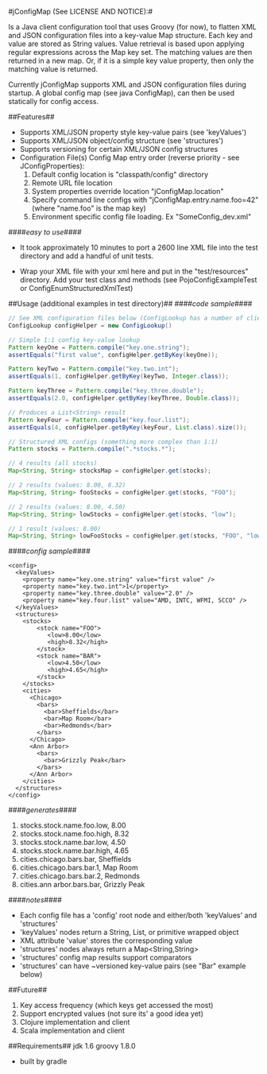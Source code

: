 #jConfigMap (See LICENSE AND NOTICE):#

Is a Java client configuration tool that uses Groovy (for now), to flatten
XML and JSON configuration files into a key-value Map structure. Each key
and value are stored as String values. Value retrieval is based upon applying regular
expressions across the Map key set. The matching values are then returned in a new map.
Or, if it is a simple key value property, then only the matching value is returned.

Currently jConfigMap supports XML and JSON configuration files during startup. A global config
map (see java ConfigMap), can then be used statically for config access.

##Features##
* Supports XML/JSON property style key-value pairs (see 'keyValues')
* Supports XML/JSON object/config structure (see 'structures')
* Supports versioning for certain XML/JSON config structures
* Configuration File(s) Config Map entry order (reverse priority - see JConfigProperties):
    1. Default config location is "classpath/config" directory
    2. Remote URL file location
    3. System properties override location "jConfigMap.location"
    4. Specify command line configs with "jConfigMap.entry.name.foo=42" (where "name.foo" is the map key)
    5. Environment specific config file loading. Ex "SomeConfig_dev.xml"

####*easy to use*####
* It took approximately 10 minutes to port a 2600 line XML file into the test directory
  and add a handful of unit tests.

* Wrap your XML file with <config><structures> your xml here </structures></config> and put in
  the "test/resources" directory. Add your test class and methods (see PojoConfigExampleTest or
  ConfigEnumStructuredXmlTest)

##Usage (additional examples in test directory)##
####*code sample*####
```java
// See XML configuration files below (ConfigLookup has a number of client utility methods)
ConfigLookup configHelper = new ConfigLookup()

// Simple 1:1 config key-value lookup
Pattern keyOne = Pattern.compile("key.one.string");
assertEquals("first value", configHelper.getByKey(keyOne));

Pattern keyTwo = Pattern.compile("key.two.int");
assertEquals(1, configHelper.getByKey(keyTwo, Integer.class));

Pattern keyThree = Pattern.compile("key.three.double");
assertEquals(2.0, configHelper.getByKey(keyThree, Double.class));

// Produces a List<String> result
Pattern keyFour = Pattern.compile("key.four.list");
assertEquals(4, configHelper.getByKey(keyFour, List.class).size());

// Structured XML configs (something more complex than 1:1)
Pattern stocks = Pattern.compile(".*stocks.*");

// 4 results (all stocks)
Map<String, String> stocksMap = configHelper.get(stocks);

// 2 results (values: 8.00, 8.32)
Map<String, String> fooStocks = configHelper.get(stocks, "FOO");

// 2 results (values: 8.00, 4.50)
Map<String, String> lowStocks = configHelper.get(stocks, "low");

// 1 result (values: 8.00)
Map<String, String> lowFooStocks = configHelper.get(stocks, "FOO", "low");
```
####*config sample*####
```
<config>
  <keyValues>
    <property name="key.one.string" value="first value" />
    <property name="key.two.int">1</property>
    <property name="key.three.double" value="2.0" />
    <property name="key.four.list" value="AMD, INTC, WFMI, SCCO" />
  </keyValues>
  <structures>
    <stocks>
        <stock name="FOO">
           <low>8.00</low>
           <high>8.32</high>
        </stock>
        <stock name="BAR">
           <low>4.50</low>
           <high>4.65</high>
        </stock>
    </stocks>
    <cities>
      <Chicago>
        <bars>
          <bar>Sheffields</bar>
          <bar>Map Room</bar>
          <bar>Redmonds</bar>
        </bars>
      </Chicago>
      <Ann Arbor>
        <bars>
          <bar>Grizzly Peak</bar>
        </bars>
      </Ann Arbor>
    </cities>
  </structures>
</config>
```
####*generates*####
  1. stocks.stock.name.foo.low, 8.00
  2. stocks.stock.name.foo.high, 8.32
  3. stocks.stock.name.bar.low, 4.50
  4. stocks.stock.name.bar.high, 4.65
  5. cities.chicago.bars.bar, Sheffields
  6. cities.chicago.bars.bar.1, Map Room
  7. cities.chicago.bars.bar.2, Redmonds
  8. cities.ann arbor.bars.bar, Grizzly Peak

####*notes*####
* Each config file has a 'config' root node and either/both 'keyValues' and 'structures'
* 'keyValues' nodes return a String, List, or primitive wrapped object
* XML attribute 'value' stores the corresponding value
* 'structures' nodes always return a Map<String,String>
* 'structures' config map results support comparators
* 'structures' can have ~versioned key-value pairs (see "Bar" example below)

##Future##
1. Key access frequency (which keys get accessed the most)
2. Support encrypted values (not sure its' a good idea yet)
3. Clojure implementation and client
4. Scala implementation and client

##Requirements##
jdk 1.6
groovy 1.8.0
* built by gradle
